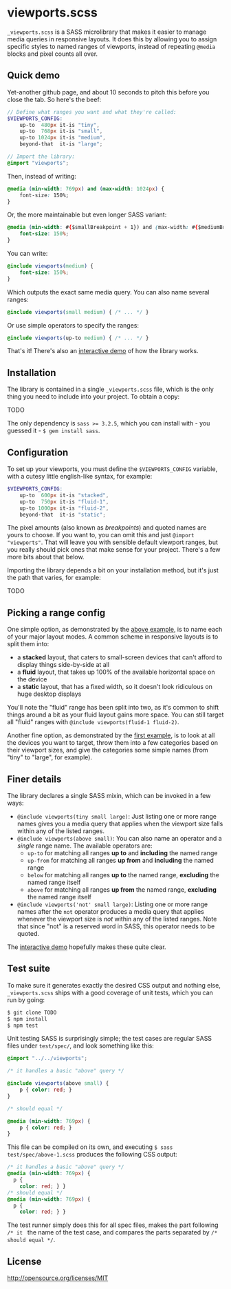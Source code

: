 # viewports.scss

`_viewports.scss` is a SASS microlibrary that makes it easier to manage media queries in responsive layouts.  It does this by allowing you to assign specific styles to named ranges of viewports, instead of repeating `@media` blocks and pixel counts all over.

## Quick demo

Yet-another github page, and about 10 seconds to pitch this before you close the tab.  So here's the beef:

```scss
// Define what ranges you want and what they're called:
$VIEWPORTS_CONFIG:
    up-to  480px it-is "tiny",
    up-to  768px it-is "small",
    up-to 1024px it-is "medium",
    beyond-that  it-is "large";

// Import the library:
@import "viewports";
```
Then, instead of writing:
```css
@media (min-width: 769px) and (max-width: 1024px) {
    font-size: 150%;
}
```
Or, the more maintainable but even longer SASS variant:
```css
@media (min-width: #{$smallBreakpoint + 1}) and (max-width: #{$mediumBreakpoint}) {
    font-size: 150%;
}
```
You can write:
```scss
@include viewports(medium) {
    font-size: 150%;
}
```
Which outputs the exact same media query.  You can also name several ranges:
```scss
@include viewports(small medium) { /* ... */ }
```
Or use simple operators to specify the ranges:
```scss
@include viewports(up-to medium) { /* ... */ }
```
That's it!  There's also an [interactive demo](#todo) of how the library works.

## Installation

The library is contained in a single `_viewports.scss` file, which is the only thing you need to include into your project.  To obtain a copy:

TODO

The only dependency is `sass >= 3.2.5`, which you can install with - you guessed it - `$ gem install sass`.

## Configuration

To set up your viewports, you must define the `$VIEWPORTS_CONFIG` variable, with a cutesy little english-like syntax, for example:
```scss
$VIEWPORTS_CONFIG:
    up-to  600px it-is "stacked",
    up-to  750px it-is "fluid-1",
    up-to 1000px it-is "fluid-2",
    beyond-that  it-is "static";
```
The pixel amounts (also known as *breakpoints*) and quoted names are yours to choose.  If you want to, you can omit this and just `@import "viewports"`.  That will leave you with sensible default viewport ranges, but you really should pick ones that make sense for your project.  There's a few more bits about that below.

Importing the library depends a bit on your installation method, but it's just the path that varies, for example:

TODO

## Picking a range config

One simple option, as demonstrated by the [above example](#configuration), is to name each of your major layout modes.  A common scheme in responsive layouts is to split them into:

  * a **stacked** layout, that caters to small-screen devices that can't afford to display things side-by-side at all
  * a **fluid** layout, that takes up 100% of the available horizontal space on the device
  * a **static** layout, that has a fixed width, so it doesn't look ridiculous on huge desktop displays

You'll note the "fluid" range has been split into two, as it's common to shift things around a bit as your fluid layout gains more space.  You can still target all "fluid" ranges with `@include viewports(fluid-1 fluid-2)`.

Another fine option, as demonstrated by the [first example](#quick-demo), is to look at all the devices you want to target, throw them into a few categories based on their viewport sizes, and give the categories some simple names (from "tiny" to "large", for example).

## Finer details

The library declares a single SASS mixin, which can be invoked in a few ways:

 * `@include viewports(tiny small large)`: Just listing one or more range names gives you a media query that applies when the viewport size falls within any of the listed ranges.
 * `@include viewports(above small)`: You can also name an operator and a *single* range name.  The available operators are:
   * `up-to` for matching all ranges **up to** and **including** the named range
   * `up-from` for matching all ranges **up from** and **including** the named range
   * `below` for matching all ranges **up to** the named range, **excluding** the named range itself
   * `above` for matching all ranges **up from** the named range, **excluding** the named range itself
 * `@include viewports('not' small large)`: Listing one or more range names after the `not` operator produces a media query that applies whenever the viewport size is *not* within any of the listed ranges.  Note that since "not" is a reserved word in SASS, this operator needs to be quoted.

The [interactive demo](#todo) hopefully makes these quite clear.

## Test suite

To make sure it generates exactly the desired CSS output and nothing else, `_viewports.scss` ships with a good coverage of unit tests, which you can run by going:
```bash
$ git clone TODO
$ npm install
$ npm test
```
Unit testing SASS is surprisingly simple; the test cases are regular SASS files under `test/spec/`, and look something like this:
```scss
@import "../../viewports";

/* it handles a basic "above" query */

@include viewports(above small) {
    p { color: red; }
}

/* should equal */

@media (min-width: 769px) {
    p { color: red; }
}
```
This file can be compiled on its own, and executing `$ sass test/spec/above-1.scss` produces the following CSS output:
```css
/* it handles a basic "above" query */
@media (min-width: 769px) {
  p {
    color: red; } }
/* should equal */
@media (min-width: 769px) {
  p {
    color: red; } }
```
The test runner simply does this for all spec files, makes the part following `/* it ` the name of the test case, and compares the parts separated by `/* should equal */`.

## License

http://opensource.org/licenses/MIT
